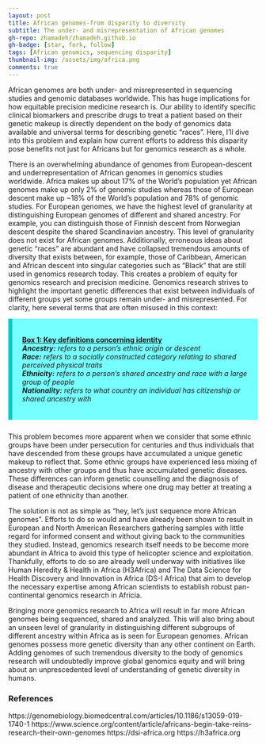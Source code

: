 ```yaml
---
layout: post
title: African genomes-from disparity to diversity
subtitle: The under- and misrepresentation of African genomes
gh-repo: zhamadeh/zhamadeh.github.io
gh-badge: [star, fork, follow]
tags: [African genomics, sequencing disparity]
thumbnail-img: /assets/img/africa.png
comments: true
---
```


African genomes are both under- and misrepresented in sequencing studies and genomic databases worldwide. This has huge implications for how equitable precision medicine research is. Our ability to identify specific clinical biomarkers and prescribe drugs to treat a patient based on their genetic makeup is directly dependent on the body of genomics data available and universal terms for describing genetic “races”. Here, I’ll dive into this problem and explain how current efforts to address this disparity pose benefits not just for Africans but for genomics research as a whole.

There is an overwhelming abundance of genomes from European-descent and underrepresentation of African genomes in genomics studies worldwide. Africa makes up about 17% of the World’s population yet African genomes make up only 2% of genomic studies whereas those of European descent make up ~18% of the World’s population and 78% of genomic studies. For European genomes, we have the highest level of granularity at distinguishing European genomes of different and shared ancestry. For example, you can distinguish those of Finnish descent from Norwegian descent despite the shared Scandinavian ancestry. This level of granularity does not exist for African genomes. Additionally, erroneous ideas about genetic “races” are abundant and have collapsed tremendous amounts of diversity that exists between, for example, those of Caribbean, American and African descent into singular categories such as “Black” that are still used in genomics research today. This creates a problem of equity for genomics research and precision medicine. Genomics research strives to highlight the important genetic differences that exist between individuals of different groups yet some groups remain under- and misrepresented. For clarity, here several terms that are often misused in this context:

<div style="border-left: 8px solid #00CBCC;
 margin: 0 0 25px;
 overflow: hidden;
 padding: 20px;
 background-color: #76FFFF;">
 
<u><strong>Box 1: Key definitions concerning identity</strong><br></u>
<i>
<b>Ancestry:</b> <i>refers to a person’s ethnic origin or descent</i>
<br><b>Race:</b> <i>refers to a socially constructed category relating to shared perceived physical traits </i>
<br><b>Ethnicity:</b> <i>refers to a person’s shared ancestry and race with a large group of people </i>
<br><b>Nationality:</b> <i>refers to what country an individual has citizenship or shared ancestry with</i>
</i>

</div>

This problem becomes more apparent when we consider that some ethnic groups have been under persecution for centuries and thus individuals that have descended from these groups have accumulated a unique genetic makeup to reflect that. Some ethnic groups have experienced less mixing of ancestry with other groups and thus have accumulated genetic diseases. These differences can inform genetic counselling and the diagnosis of disease and therapeutic decisions where one drug may better at treating a patient of one ethnicity than another. 

The solution is not as simple as “hey, let’s just sequence more African genomes”. Efforts to do so would and have already been shown to result in European and North American Researchers gathering samples with little regard for informed consent and without giving back to the communities they studied. Instead, genomics research itself needs to be become more abundant in Africa to avoid this type of helicopter science and exploitation. Thankfully, efforts to do so are already well underway with initiatives like Human Heredity & Health in Africa (H3Africa) and The Data Science for Health Discovery and Innovation in Africa (DS-I Africa) that aim to develop the necessary expertise among African scientists to establish robust pan-continental genomics research in Africia. 

Bringing more genomics research to Africa will result in far more African genomes being sequenced, shared and analyzed. This will also bring about an unseen level of granularity in distinguishing different subgroups of different ancestry within Africa as is seen for European genomes. African genomes possess more genetic diversity than any other continent on Earth. Adding genomes of such tremendous diversity to the body of genomics research will undoubtedly improve global genomics equity and will bring about an unprescedented level of understanding of genetic diversity in humans.

<h3>
References
</h3>
https://genomebiology.biomedcentral.com/articles/10.1186/s13059-019-1740-1
https://www.science.org/content/article/africans-begin-take-reins-research-their-own-genomes
https://dsi-africa.org
https://h3africa.org


